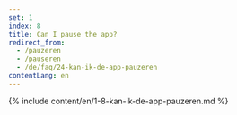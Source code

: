 ```yaml
---
set: 1
index: 8
title: Can I pause the app?
redirect_from: 
  - /pauzeren
  - /pauseren
  - /de/faq/24-kan-ik-de-app-pauzeren
contentLang: en
---
```

{% include content/en/1-8-kan-ik-de-app-pauzeren.md %}
